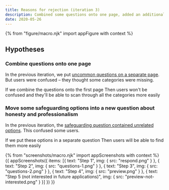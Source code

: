 ```yaml
---
title: Reasons for rejection (iteration 3)
description: Combined some questions onto one page, added an additional question and improved content
date: 2020-05-26
---
```


{% from "figure/macro.njk" import appFigure with context %}

## Hypotheses

### Combine questions onto one page

In the previous iteration, we put [uncommon questions on a separate page](/manage-teacher-training-applications/reasons-for-rejection-iteration-2/#step-3). But users were confused – they thought some categories were missing.

If we combine the questions onto the first page
Then users won't be confused and they'll be able to scan through all the categories more easily

### Move some safeguarding options into a new question about honesty and professionalism

In the previous iteration, the [safeguarding question contained unrelated options](/manage-teacher-training-applications/reasons-for-rejection-iteration-2/#step-3). This confused some users.

If we put these options in a separate question
Then users will be able to find them more easily

{% from "screenshots/macro.njk" import appScreenshots with context %}
{{ appScreenshots({
  items: [{
    text: "Step 1",
    img: {
      src: "respond.png"
    }
  }, {
    text: "Step 2",
    img: {
      src: "questions-1.png"
    }
  }, {
    text: "Step 3",
    img: {
      src: "questions-2.png"
    }
  }, {
    text: "Step 4",
    img: {
      src: "preview.png"
    }
  }, {
    text: "Step 5 (not interested in future applications)",
    img: {
      src: "preview-not-interested.png"
    }
  }]
}) }}
